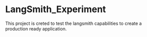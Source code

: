 # LangSmith_Experiment
This project is creted to test the langsmith capabilities to create a production ready application.
